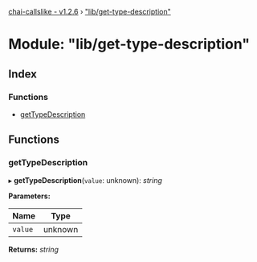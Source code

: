 [chai-callslike - v1.2.6](../README.md) › ["lib/get-type-description"](_lib_get_type_description_.md)

# Module: "lib/get-type-description"

## Index

### Functions

* [getTypeDescription](_lib_get_type_description_.md#gettypedescription)

## Functions

###  getTypeDescription

▸ **getTypeDescription**(`value`: unknown): *string*

**Parameters:**

Name | Type |
------ | ------ |
`value` | unknown |

**Returns:** *string*
